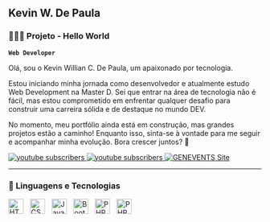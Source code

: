 ## Kevin W. De Paula
### 👨🏽‍💻 Projeto - Hello World


**`Web Developer`**

Olá, sou o Kevin Willian C. De Paula, um apaixonado por tecnologia.

Estou iniciando minha jornada como desenvolvedor e atualmente estudo Web Development na Master D. Sei que entrar na área de tecnologia não é fácil, mas estou comprometido em enfrentar qualquer desafio para construir uma carreira sólida e de destaque no mundo DEV.

No momento, meu portfólio ainda está em construção, mas grandes projetos estão a caminho! Enquanto isso, sinta-se à vontade para me seguir e acompanhar minha evolução. Bora crescer juntos? 🚀

<p align="left">
    <a href="https://www.linkedin.com/in/kevinwill-de-paula/">
        <img 
            alt="youtube subscribers" 
            title="Inscreva-se no meu canal" 
            src="https://custom-icon-badges.demolab.com/badge/LinkedIn-blue.svg?logo=linkedin&logoSource=feather"
        />
    </a>
    <a href="https://www.instagram.com/kevin.dpaula">
        <img 
            alt="youtube subscribers" 
            title="Inscreva-se no meu canal" 
            src="https://custom-icon-badges.demolab.com/badge/Instagram-brown.svg?logo=email&logoColor=white&logoSource=feather"
        />
    </a>
    <a href="https://genevents.great-site.net/">
        <img 
            alt="GENEVENTS Site" 
            title="Meu site" 
            src="https://custom-icon-badges.demolab.com/badge/MySite-red.svg?logo=fire&logoColor=fff"
        />
    </a>
</p>

---

### 🤖 Linguagens e Tecnologias

<img 
    align="left" 
    alt="HTML"
    title="HTML" 
    width="30px" 
    style="padding-right: 10px;" 
    src="https://cdn.jsdelivr.net/gh/devicons/devicon@latest/icons/html5/html5-original.svg" 
/>
<img 
    align="left" 
    alt="CSS" 
    title="CSS"
    width="30px" 
    style="padding-right: 10px;" 
    src="https://cdn.jsdelivr.net/gh/devicons/devicon@latest/icons/css3/css3-original.svg" 
/>
<img 
    align="left" 
    alt="JavaScript" 
    title="JavaScript"
    width="30px" 
    style="padding-right: 10px;" 
    src="https://cdn.jsdelivr.net/gh/devicons/devicon@latest/icons/javascript/javascript-original.svg" 
/>
<img 
    align="left" 
    alt="Bootstrap"
    title="Bootstrap" 
    width="30px" 
    style="padding-right: 10px;" 
    src="https://cdn.jsdelivr.net/gh/devicons/devicon@latest/icons/bootstrap/bootstrap-original.svg" 
/>
<img 
    align="left" 
    alt="PHP"
    title="PHP" 
    width="30px" 
    style="padding-right: 10px;" 
    src="https://cdn.jsdelivr.net/gh/devicons/devicon@latest/icons/php/php-original.svg" 
/>
<img 
    align="left" 
    alt="PHP"
    title="PHP" 
    width="30px" 
    style="padding-right: 10px;" 
    src="https://cdn.jsdelivr.net/gh/devicons/devicon@latest/icons/mysql/mysql-plain-wordmark.svg" 
/>
          
